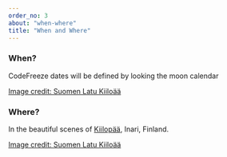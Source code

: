 ```yaml
---
order_no: 3
about: "when-where"
title: "When and Where"
---
```



<div class="tile text-tile">
  <h3>When?</h3>
  <p>CodeFreeze dates will be defined by looking the moon calendar</p>
</div>
<div class="tile image-tile photo-1">
  <a href="http://www.kiilopaa.fi/en/home.html">Image credit: Suomen Latu Kiiloää</a>
</div>
<div class="tile text-tile">
  <h3>Where?</h3>
  <p>In the beautiful scenes of <a href="/kiilopaa">Kiilopää</a>, Inari, Finland.</p>
</div>
<div class="tile image-tile photo-2">
  <a href="http://www.kiilopaa.fi/en/home.html">Image credit: Suomen Latu Kiiloää</a>
</div>


